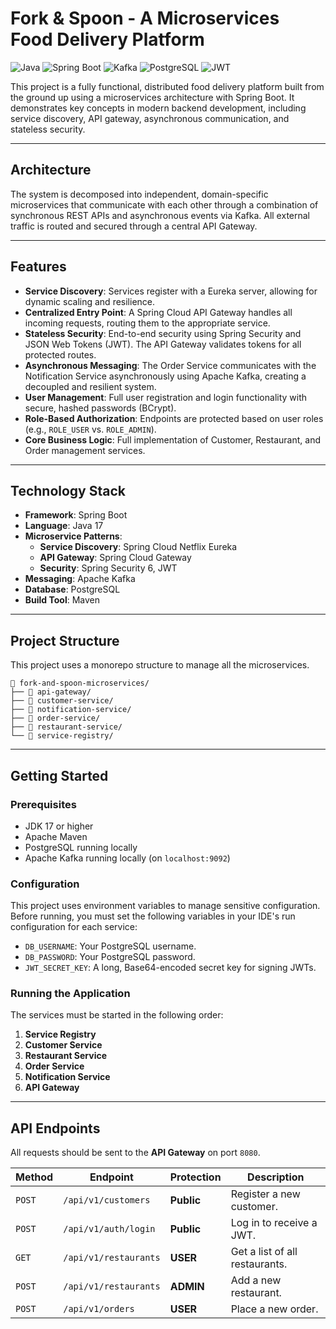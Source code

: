 # Fork & Spoon - A Microservices Food Delivery Platform

![Java](https://img.shields.io/badge/Java-17-blue)
![Spring Boot](https://img.shields.io/badge/Spring%20Boot-3.2.x-brightgreen)
![Kafka](https://img.shields.io/badge/Apache%20Kafka-black)
![PostgreSQL](https://img.shields.io/badge/PostgreSQL-blue)
![JWT](https://img.shields.io/badge/Security-JWT-purple)

This project is a fully functional, distributed food delivery platform built from the ground up using a microservices architecture with Spring Boot. It demonstrates key concepts in modern backend development, including service discovery, API gateway, asynchronous communication, and stateless security.

---

## Architecture

The system is decomposed into independent, domain-specific microservices that communicate with each other through a combination of synchronous REST APIs and asynchronous events via Kafka. All external traffic is routed and secured through a central API Gateway.



---

## Features

- **Service Discovery**: Services register with a Eureka server, allowing for dynamic scaling and resilience.
- **Centralized Entry Point**: A Spring Cloud API Gateway handles all incoming requests, routing them to the appropriate service.
- **Stateless Security**: End-to-end security using Spring Security and JSON Web Tokens (JWT). The API Gateway validates tokens for all protected routes.
- **Asynchronous Messaging**: The Order Service communicates with the Notification Service asynchronously using Apache Kafka, creating a decoupled and resilient system.
- **User Management**: Full user registration and login functionality with secure, hashed passwords (BCrypt).
- **Role-Based Authorization**: Endpoints are protected based on user roles (e.g., `ROLE_USER` vs. `ROLE_ADMIN`).
- **Core Business Logic**: Full implementation of Customer, Restaurant, and Order management services.

---

## Technology Stack

- **Framework**: Spring Boot
- **Language**: Java 17
- **Microservice Patterns**:
    - **Service Discovery**: Spring Cloud Netflix Eureka
    - **API Gateway**: Spring Cloud Gateway
    - **Security**: Spring Security 6, JWT
- **Messaging**: Apache Kafka
- **Database**: PostgreSQL
- **Build Tool**: Maven

---

## Project Structure

This project uses a monorepo structure to manage all the microservices.

    📁 fork-and-spoon-microservices/
    ├── 📁 api-gateway/
    ├── 📁 customer-service/
    ├── 📁 notification-service/
    ├── 📁 order-service/
    ├── 📁 restaurant-service/
    └── 📁 service-registry/

---

## Getting Started

### Prerequisites

- JDK 17 or higher
- Apache Maven
- PostgreSQL running locally
- Apache Kafka running locally (on `localhost:9092`)

### Configuration

This project uses environment variables to manage sensitive configuration. Before running, you must set the following variables in your IDE's run configuration for each service:

- `DB_USERNAME`: Your PostgreSQL username.
- `DB_PASSWORD`: Your PostgreSQL password.
- `JWT_SECRET_KEY`: A long, Base64-encoded secret key for signing JWTs.

### Running the Application

The services must be started in the following order:

1.  **Service Registry**
2.  **Customer Service**
3.  **Restaurant Service**
4.  **Order Service**
5.  **Notification Service**
6.  **API Gateway**

---

## API Endpoints

All requests should be sent to the **API Gateway** on port `8080`.

| Method | Endpoint                             | Protection | Description                          |
| ------ | ------------------------------------ | ---------- | ------------------------------------ |
| `POST` | `/api/v1/customers`                  | **Public** | Register a new customer.             |
| `POST` | `/api/v1/auth/login`                 | **Public** | Log in to receive a JWT.             |
| `GET`  | `/api/v1/restaurants`                | **USER** | Get a list of all restaurants.       |
| `POST` | `/api/v1/restaurants`                | **ADMIN** | Add a new restaurant.                |
| `POST` | `/api/v1/orders`                     | **USER** | Place a new order.                   |